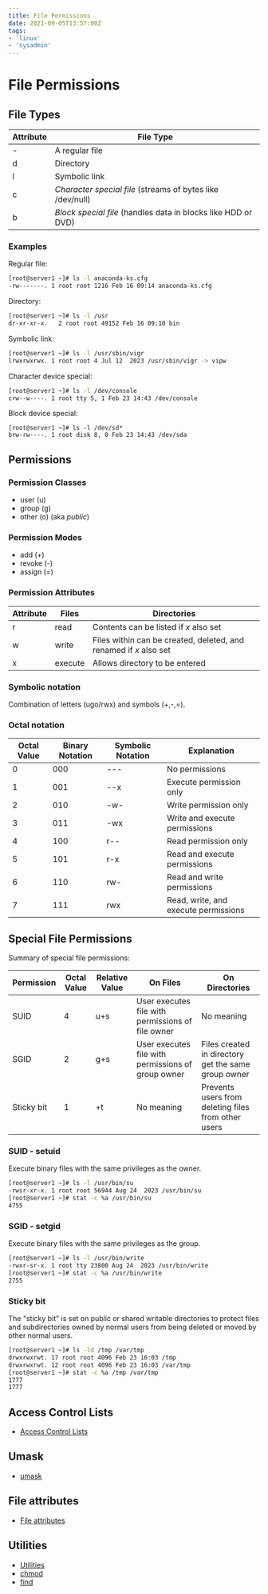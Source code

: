 ```yaml
---
title: File Permissions
date: 2021-09-05T13:57:00Z
tags:
- 'linux'
- 'sysadmin'
---
```


# File Permissions

## File Types

| Attribute | File Type                                                     |
| --------- | ------------------------------------------------------------- |
| -         | A regular file                                                |
| d         | Directory                                                     |
| l         | Symbolic link                                                 |
| c         | *Character special file* (streams of bytes like /dev/null)    |
| b         | *Block special file* (handles data in blocks like HDD or DVD) |

### Examples

Regular file:

```bash
[root@server1 ~]# ls -l anaconda-ks.cfg 
-rw-------. 1 root root 1216 Feb 16 09:14 anaconda-ks.cfg
```

Directory:

```bash
[root@server1 ~]# ls -l /usr
dr-xr-xr-x.   2 root root 49152 Feb 16 09:10 bin
```

Symbolic link:

```bash
[root@server1 ~]# ls -l /usr/sbin/vigr
lrwxrwxrwx. 1 root root 4 Jul 12  2023 /usr/sbin/vigr -> vipw
```

Character device special:

```bash
[root@server1 ~]# ls -l /dev/console
crw--w----. 1 root tty 5, 1 Feb 23 14:43 /dev/console
```

Block device special:

```
[root@server1 ~]# ls -l /dev/sd*
brw-rw----. 1 root disk 8, 0 Feb 23 14:43 /dev/sda
```

## Permissions

### Permission Classes

* user (u)
* group (g)
* other (o) (aka _public_)

### Permission Modes

* add (+)
* revoke (-)
* assign (=)

### Permission Attributes

| Attribute | Files   | Directories                                                       | 
| --------- | ------- | ----------------------------------------------------------------- |
| r         | read    | Contents can be listed if *x* also set                            |
| w         | write   | Files within can be created, deleted, and renamed if *x* also set |
| x         | execute | Allows directory to be entered                                    |

### Symbolic notation

Combination of letters (ugo/rwx) and symbols (+,-,=).

### Octal notation

| Octal Value | Binary Notation | Symbolic Notation | Explanation                          |
| ----------- | --------------- | ----------------- | ------------------------------------ |
| 0           | 000             | ---               | No permissions                       |
| 1           | 001             | --x               | Execute permission only              |
| 2           | 010             | -w-               | Write permission only                |
| 3           | 011             | -wx               | Write and execute permissions        |
| 4           | 100             | r--               | Read permission only                 |
| 5           | 101             | r-x               | Read and execute permissions         |
| 6           | 110             | rw-               | Read and write permissions           |
| 7           | 111             | rwx               | Read, write, and execute permissions |

## Special File Permissions

Summary of special file permissions:

| Permission | Octal Value | Relative Value | On Files                                           | On Directories                                      |
| ---------- | ----------- | -------------- | -------------------------------------------------- | --------------------------------------------------- |
| SUID       | 4           | u+s            | User executes file with permissions of file owner  | No meaning                                          |
| SGID       | 2           | g+s            | User executes file with permissions of group owner | Files created in directory get the same group owner |
| Sticky bit | 1           | +t             | No meaning                                         | Prevents users from deleting files from other users |

### SUID - setuid

Execute binary files with the same privileges as the owner.

```bash
[root@server1 ~]# ls -l /usr/bin/su
-rwsr-xr-x. 1 root root 56944 Aug 24  2023 /usr/bin/su
[root@server1 ~]# stat -c %a /usr/bin/su
4755
```

### SGID - setgid

Execute binary files with the same privileges as the group.

```bash
[root@server1 ~]# ls -l /usr/bin/write
-rwxr-sr-x. 1 root tty 23800 Aug 24  2023 /usr/bin/write
[root@server1 ~]# stat -c %a /usr/bin/write
2755
```

### Sticky bit

The "sticky bit" is set on public or shared writable directories to protect files and subdirectories owned by normal users from being deleted or moved by other normal users.

```bash
[root@server1 ~]# ls -ld /tmp /var/tmp
drwxrwxrwt. 17 root root 4096 Feb 23 16:03 /tmp
drwxrwxrwt. 12 root root 4096 Feb 23 16:03 /var/tmp
[root@server1 ~]# stat -c %a /tmp /var/tmp
1777
1777
```

## Access Control Lists

* [Access Control Lists](20210628143348-access-control-list.md)

## Umask

* [umask](20210905082726-umask.md)

## File attributes

* [File attributes](20250726212500-file-attributes.md)

## Utilities

* [Utilities](20210919173649-linux-utilities.md)
* [chmod](20200628184910-chmod.md)
* [find](20210905081005-find.md)
